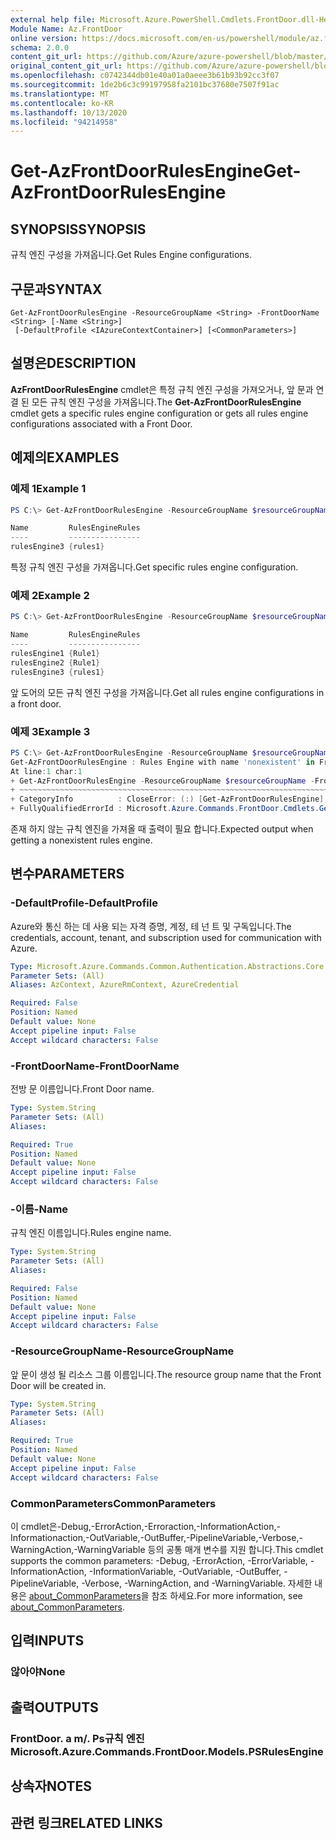 ```yaml
---
external help file: Microsoft.Azure.PowerShell.Cmdlets.FrontDoor.dll-Help.xml
Module Name: Az.FrontDoor
online version: https://docs.microsoft.com/en-us/powershell/module/az.frontdoor/get-azfrontdoorrulesengine
schema: 2.0.0
content_git_url: https://github.com/Azure/azure-powershell/blob/master/src/FrontDoor/FrontDoor/help/Get-AzFrontDoorRulesEngine.md
original_content_git_url: https://github.com/Azure/azure-powershell/blob/master/src/FrontDoor/FrontDoor/help/Get-AzFrontDoorRulesEngine.md
ms.openlocfilehash: c0742344db01e40a01a0aeee3b61b93b92cc3f07
ms.sourcegitcommit: 1de2b6c3c99197958fa2101bc37680e7507f91ac
ms.translationtype: MT
ms.contentlocale: ko-KR
ms.lasthandoff: 10/13/2020
ms.locfileid: "94214958"
---
```

# <span data-ttu-id="98d5e-101">Get-AzFrontDoorRulesEngine</span><span class="sxs-lookup"><span data-stu-id="98d5e-101">Get-AzFrontDoorRulesEngine</span></span>

## <span data-ttu-id="98d5e-102">SYNOPSIS</span><span class="sxs-lookup"><span data-stu-id="98d5e-102">SYNOPSIS</span></span>
<span data-ttu-id="98d5e-103">규칙 엔진 구성을 가져옵니다.</span><span class="sxs-lookup"><span data-stu-id="98d5e-103">Get Rules Engine configurations.</span></span>

## <span data-ttu-id="98d5e-104">구문과</span><span class="sxs-lookup"><span data-stu-id="98d5e-104">SYNTAX</span></span>

```
Get-AzFrontDoorRulesEngine -ResourceGroupName <String> -FrontDoorName <String> [-Name <String>]
 [-DefaultProfile <IAzureContextContainer>] [<CommonParameters>]
```

## <span data-ttu-id="98d5e-105">설명은</span><span class="sxs-lookup"><span data-stu-id="98d5e-105">DESCRIPTION</span></span>
<span data-ttu-id="98d5e-106">**AzFrontDoorRulesEngine** cmdlet은 특정 규칙 엔진 구성을 가져오거나, 앞 문과 연결 된 모든 규칙 엔진 구성을 가져옵니다.</span><span class="sxs-lookup"><span data-stu-id="98d5e-106">The **Get-AzFrontDoorRulesEngine** cmdlet gets a specific rules engine configuration or gets all rules engine configurations associated with a Front Door.</span></span> 

## <span data-ttu-id="98d5e-107">예제의</span><span class="sxs-lookup"><span data-stu-id="98d5e-107">EXAMPLES</span></span>

### <span data-ttu-id="98d5e-108">예제 1</span><span class="sxs-lookup"><span data-stu-id="98d5e-108">Example 1</span></span>
```powershell
PS C:\> Get-AzFrontDoorRulesEngine -ResourceGroupName $resourceGroupName -FrontDoorName $frontDoorName -Name rulesengine3

Name         RulesEngineRules
----         ----------------
rulesEngine3 {rules1}
```

<span data-ttu-id="98d5e-109">특정 규칙 엔진 구성을 가져옵니다.</span><span class="sxs-lookup"><span data-stu-id="98d5e-109">Get specific rules engine configuration.</span></span>

### <span data-ttu-id="98d5e-110">예제 2</span><span class="sxs-lookup"><span data-stu-id="98d5e-110">Example 2</span></span>

```powershell
PS C:\> Get-AzFrontDoorRulesEngine -ResourceGroupName $resourceGroupName -FrontDoorName $frontDoorName

Name         RulesEngineRules
----         ----------------
rulesEngine1 {Rule1}
rulesEngine2 {Rule1}
rulesEngine3 {rules1}
```

<span data-ttu-id="98d5e-111">앞 도어의 모든 규칙 엔진 구성을 가져옵니다.</span><span class="sxs-lookup"><span data-stu-id="98d5e-111">Get all rules engine configurations in a front door.</span></span>

### <span data-ttu-id="98d5e-112">예제 3</span><span class="sxs-lookup"><span data-stu-id="98d5e-112">Example 3</span></span>

```powershell
PS C:\> Get-AzFrontDoorRulesEngine -ResourceGroupName $resourceGroupName -FrontDoorName $frontDoorName -Name nonexistent
Get-AzFrontDoorRulesEngine : Rules Engine with name 'nonexistent' in Front Door 'frontDoorName' is not found.
At line:1 char:1
+ Get-AzFrontDoorRulesEngine -ResourceGroupName $resourceGroupName -FrontD ...
+ ~~~~~~~~~~~~~~~~~~~~~~~~~~~~~~~~~~~~~~~~~~~~~~~~~~~~~~~~~~~~~~~~~~~~~
+ CategoryInfo          : CloseError: (:) [Get-AzFrontDoorRulesEngine], PSArgumentException
+ FullyQualifiedErrorId : Microsoft.Azure.Commands.FrontDoor.Cmdlets.GetFrontDoorRulesEngine
```

<span data-ttu-id="98d5e-113">존재 하지 않는 규칙 엔진을 가져올 때 출력이 필요 합니다.</span><span class="sxs-lookup"><span data-stu-id="98d5e-113">Expected output when getting a nonexistent rules engine.</span></span> 

## <span data-ttu-id="98d5e-114">변수</span><span class="sxs-lookup"><span data-stu-id="98d5e-114">PARAMETERS</span></span>

### <span data-ttu-id="98d5e-115">-DefaultProfile</span><span class="sxs-lookup"><span data-stu-id="98d5e-115">-DefaultProfile</span></span>
<span data-ttu-id="98d5e-116">Azure와 통신 하는 데 사용 되는 자격 증명, 계정, 테 넌 트 및 구독입니다.</span><span class="sxs-lookup"><span data-stu-id="98d5e-116">The credentials, account, tenant, and subscription used for communication with Azure.</span></span>

```yaml
Type: Microsoft.Azure.Commands.Common.Authentication.Abstractions.Core.IAzureContextContainer
Parameter Sets: (All)
Aliases: AzContext, AzureRmContext, AzureCredential

Required: False
Position: Named
Default value: None
Accept pipeline input: False
Accept wildcard characters: False
```

### <span data-ttu-id="98d5e-117">-FrontDoorName</span><span class="sxs-lookup"><span data-stu-id="98d5e-117">-FrontDoorName</span></span>
<span data-ttu-id="98d5e-118">전방 문 이름입니다.</span><span class="sxs-lookup"><span data-stu-id="98d5e-118">Front Door name.</span></span>

```yaml
Type: System.String
Parameter Sets: (All)
Aliases:

Required: True
Position: Named
Default value: None
Accept pipeline input: False
Accept wildcard characters: False
```

### <span data-ttu-id="98d5e-119">-이름</span><span class="sxs-lookup"><span data-stu-id="98d5e-119">-Name</span></span>
<span data-ttu-id="98d5e-120">규칙 엔진 이름입니다.</span><span class="sxs-lookup"><span data-stu-id="98d5e-120">Rules engine name.</span></span>

```yaml
Type: System.String
Parameter Sets: (All)
Aliases:

Required: False
Position: Named
Default value: None
Accept pipeline input: False
Accept wildcard characters: False
```

### <span data-ttu-id="98d5e-121">-ResourceGroupName</span><span class="sxs-lookup"><span data-stu-id="98d5e-121">-ResourceGroupName</span></span>
<span data-ttu-id="98d5e-122">앞 문이 생성 될 리소스 그룹 이름입니다.</span><span class="sxs-lookup"><span data-stu-id="98d5e-122">The resource group name that the Front Door will be created in.</span></span>

```yaml
Type: System.String
Parameter Sets: (All)
Aliases:

Required: True
Position: Named
Default value: None
Accept pipeline input: False
Accept wildcard characters: False
```

### <span data-ttu-id="98d5e-123">CommonParameters</span><span class="sxs-lookup"><span data-stu-id="98d5e-123">CommonParameters</span></span>
<span data-ttu-id="98d5e-124">이 cmdlet은-Debug,-ErrorAction,-Erroraction,-InformationAction,-Informationaction,-OutVariable,-OutBuffer,-PipelineVariable,-Verbose,-WarningAction,-WarningVariable 등의 공통 매개 변수를 지원 합니다.</span><span class="sxs-lookup"><span data-stu-id="98d5e-124">This cmdlet supports the common parameters: -Debug, -ErrorAction, -ErrorVariable, -InformationAction, -InformationVariable, -OutVariable, -OutBuffer, -PipelineVariable, -Verbose, -WarningAction, and -WarningVariable.</span></span> <span data-ttu-id="98d5e-125">자세한 내용은 [about_CommonParameters](http://go.microsoft.com/fwlink/?LinkID=113216)을 참조 하세요.</span><span class="sxs-lookup"><span data-stu-id="98d5e-125">For more information, see [about_CommonParameters](http://go.microsoft.com/fwlink/?LinkID=113216).</span></span>

## <span data-ttu-id="98d5e-126">입력</span><span class="sxs-lookup"><span data-stu-id="98d5e-126">INPUTS</span></span>

### <span data-ttu-id="98d5e-127">않아야</span><span class="sxs-lookup"><span data-stu-id="98d5e-127">None</span></span>

## <span data-ttu-id="98d5e-128">출력</span><span class="sxs-lookup"><span data-stu-id="98d5e-128">OUTPUTS</span></span>

### <span data-ttu-id="98d5e-129">FrontDoor. a m/. Ps규칙 엔진</span><span class="sxs-lookup"><span data-stu-id="98d5e-129">Microsoft.Azure.Commands.FrontDoor.Models.PSRulesEngine</span></span>

## <span data-ttu-id="98d5e-130">상속자</span><span class="sxs-lookup"><span data-stu-id="98d5e-130">NOTES</span></span>

## <span data-ttu-id="98d5e-131">관련 링크</span><span class="sxs-lookup"><span data-stu-id="98d5e-131">RELATED LINKS</span></span>
